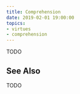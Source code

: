 ```yaml
---
title: Comprehension
date: 2019-02-01 19:00:00
topics: 
- virtues
- comprehension
---
```


TODO

## See Also 
TODO
